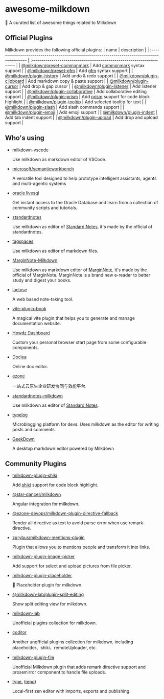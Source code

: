 # awesome-milkdown
🍼 A curated list of awesome things related to Milkdown

## Official Plugins

Milkdown provides the following official plugins:
| name                                                                                           | description                                                            |
| :--------------------------------------------------------------------------------------------- | :--------------------------------------------------------------------- |
| [@milkdown/preset-commonmark](https://www.npmjs.com/package/@milkdown/preset-commonmark)       | Add [commonmark](https://commonmark.org/) syntax support               |
| [@milkdown/preset-gfm](https://www.npmjs.com/package/@milkdown/preset-gfm)                     | Add [gfm](https://github.github.com/gfm/) syntax support               |
| [@milkdown/plugin-history](https://www.npmjs.com/package/@milkdown/plugin-history)             | Add undo & redo support                                                |
| [@milkdown/plugin-clipboard](https://www.npmjs.com/package/@milkdown/plugin-clipboard)         | Add markdown copy & paste support                                      |
| [@milkdown/plugin-cursor](https://www.npmjs.com/package/@milkdown/plugin-cursor)               | Add drop & gap cursor                                                  |
| [@milkdown/plugin-listener](https://www.npmjs.com/package/@milkdown/plugin-listener)           | Add listener support                                                   |
| [@milkdown/plugin-collaborative](https://www.npmjs.com/package/@milkdown/plugin-collaborative) | Add collaborative editing support                                      |
| [@milkdown/plugin-prism](https://www.npmjs.com/package/@milkdown/plugin-prism)                 | Add [prism](https://prismjs.com/) support for code block highlight     |
| [@milkdown/plugin-tooltip](https://www.npmjs.com/package/@milkdown/plugin-tooltip)             | Add selected tooltip for text                                          |
| [@milkdown/plugin-slash](https://www.npmjs.com/package/@milkdown/plugin-slash)                 | Add slash commands support                                             |
| [@milkdown/plugin-emoji](https://www.npmjs.com/package/@milkdown/plugin-emoji)                 | Add emoji support                                                      |
| [@milkdown/plugin-indent](https://www.npmjs.com/package/@milkdown/plugin-indent)               | Add tab indent support                                                 |
| [@milkdown/plugin-upload](https://www.npmjs.com/package/@milkdown/plugin-upload)               | Add drop and upload support                                            |

## Who's using

-   [milkdown-vscode](https://github.com/Saul-Mirone/milkdown-vscode)

    Use milkdown as markdown editor of VSCode.

-   [microsoft/semanticworkbench](https://github.com/microsoft/semanticworkbench)

    A versatile tool designed to help prototype intelligent assistants, agents and multi-agentic systems

-   [oracle livesql](https://livesql.oracle.com/landing/)

    Get instant access to the Oracle Database and learn from a collection of community scripts and tutorials.

-   [standardnotes](https://github.com/standardnotes/app)

    Use milkdown as editor of [Standard Notes](https://standardnotes.com/), it's made by the official of standardnotes.

-   [tagspaces](https://www.tagspaces.org/)

    Use milkdown as editor of markdown files.
    
-   [MarginNote-Milkdown](https://github.com/marginnoteapp/milkdown)

    Use milkdown as markdown editor of [MarginNote](https://www.marginnote.com/), it's made by the official of MarginNote. MarginNote is a brand new e-reader to better study and digest your books.

-   [lactose](https://github.com/lactoseapp/lactose)

    A web based note-taking tool.

-   [vite-plugin-book](https://github.com/Saul-Mirone/vite-plugin-book)

    A magical vite plugin that helps you to generate and manage documentation website.

-   [Howdz Dashboard](https://github.com/leon-kfd/Dashboard)

    Custom your personal browser start page from some configurable components.
    
-   [Doclea](https://github.com/FalkZ/doclea)

    Online doc editor.
    
-   [ezone](https://ezone.work/)

    一站式云原生企业研发协同与效能平台.
    
-   [standardnotes-milkdown](https://github.com/chuangzhu/standardnotes-milkdown)

    Use milkdown as editor of [Standard Notes](https://standardnotes.com/).

-   [typelog](https://typelog.dev)

    Microblogging platform for devs. Uses milkdown as the editor for writing posts and comments.

-   [GeekDown](https://github.com/fearlessgeekmedia/GeekDown)

    A desktop markdown editor powered by Milkdown

## Community Plugins

-   [milkdown-plugin-shiki](https://www.npmjs.com/package/milkdown-plugin-shiki)

    Add [shiki](https://shiki.matsu.io/) support for code block highlight.
    
-   [@star-dancer/milkdown](https://www.npmjs.com/package/@star-dancer/milkdown)

    Angular integration for milkdown.

-   [@ezone-devops/milkdown-plugin-directive-fallback](https://www.npmjs.com/package/@ezone-devops/milkdown-plugin-directive-fallback)

    Render all directive as text to avoid parse error when use remark-directive.

-   [zgrybus/milkdown-mentions-plugin](https://github.com/zgrybus/milkdown-mentions-plugin)

    Plugin that allows you to mentions people and transform it into links.
    
-   [milkdown-plugin-image-picker](https://github.com/LittleSound/milkdown-plugin-image-picker)

    Add support for select and upload pictures from file picker.

-   [milkdown-plugin-placeholder](https://github.com/HexMox/milkdown-plugin-placeholder)

    🌈 Placeholder plugin for milkdown.
    
-   [@milkdown-lab/plugin-split-editing](https://www.npmjs.com/package/@milkdown-lab/plugin-split-editing)

    Show split editing view for milkdown.
    
-   [milkdown-lab](https://github.com/enpitsuLin/milkdown-lab)

    Unofficial plugins collection for milkdown.
  
-   [coditor](https://github.com/jiannei/coditor)

    Another unofficial plugins collection for milkdown, including placeholder、shiki、remoteUploader, etc.

-   [milkdown-plugin-file](https://github.com/omarmir/milkdown-plugin-file)

    Unofficial Milkdown plugin that adds remark directive support and prosemirror component to handle file uploads.




-   [type.](https://type.baby) ([repo](https://github.com/qurle/))

    Local-first zen editor with imports, exports and publishing. 
